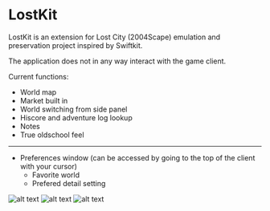 # LostKit

LostKit is an extension for Lost City (2004Scape) emulation and preservation project inspired by Swiftkit.

The application does not in any way interact with the game client.

Current functions:

* World map
* Market built in
* World switching from side panel
* Hiscore and adventure log lookup
* Notes
* True oldschool feel

___

* Preferences window (can be accessed by going to the top of the client with your cursor)
    - Favorite world
    - Prefered detail setting

![alt text](image-1.png)
![alt text](image-2.png)
![alt text](image-3.png)